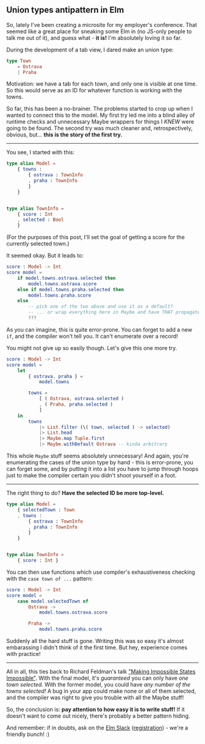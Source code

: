 ## Union types antipattern in Elm

So, lately I've been creating a microsite for my employer's conference. That seemed like a great place for sneaking some Elm in (no JS-only people to talk me out of it), and guess what - **it is!** I'm absolutely loving it so far.

During the development of a tab view, I dared make an union type:

```elm
type Town
    = Ostrava
    | Praha
```

Motivation: we have a tab for each town, and only one is visible at one time. So this would serve as an ID for whatever function is working with the towns.

So far, this has been a no-brainer. The problems started to crop up when I wanted to connect this to the model. My first try led me into a blind alley of runtime checks and unnecessary Maybe wrappers for things I *KNEW* were going to be found. The second try was much cleaner and, retrospectively, obvious, but... **this is the story of the first try.**

----

You see, I started with this:

```elm
type alias Model =
    { towns :
        { ostrava : TownInfo
        , praha : TownInfo
        }
    }


type alias TownInfo =
    { score : Int
    , selected : Bool
    }
```

(For the purposes of this post, I'll set the goal of getting a score for the currently selected town.)

It seemed okay. But it leads to:

```elm
score : Model -> Int
score model =
    if model.towns.ostrava.selected then
        model.towns.ostrava.score
    else if model.towns.praha.selected then
        model.towns.praha.score
    else
        -- pick one of the two above and use it as a default?
        -- ... or wrap everything here in Maybe and have THAT propagate above?
        ???
```

As you can imagine, this is quite error-prone. You can forget to add a new `if`, and the compiler won't tell you. It can't enumerate over a record!

You might not give up so easily though. Let's give this one more try.

```elm
score : Model -> Int
score model =
    let
        { ostrava, praha } =
            model.towns

        towns =
            [ ( Ostrava, ostrava.selected )
            , ( Praha, praha.selected )
            ]
    in
        towns
            |> List.filter (\( town, selected ) -> selected)
            |> List.head
            |> Maybe.map Tuple.first
            |> Maybe.withDefault Ostrava -- kinda arbitrary
```

This whole `Maybe` stuff seems absolutely unnecessary! And again, you're enumerating the cases of the union type by hand - this is error-prone, you can forget some, and by putting it into a list you have to jump through hoops just to make the compiler certain you didn't shoot yourself in a foot.

----

The right thing to do? **Have the selected ID be more top-level.**

```elm
type alias Model =
    { selectedTown : Town
    , towns :
        { ostrava : TownInfo
        , praha : TownInfo
        }
    }


type alias TownInfo =
    { score : Int }
```


You can then use functions which use compiler's exhaustiveness checking with the `case town of ...` pattern:

```elm
score : Model -> Int
score model =
    case model.selectedTown of
        Ostrava ->
            model.towns.ostrava.score

        Praha ->
            model.towns.praha.score
```

Suddenly all the hard stuff is gone. Writing this was so easy it's almost embarassing I didn't think of it the first time. But hey, experience comes with practice!

----

All in all, this ties back to Richard Feldman's talk ["Making Impossible States Impossible"](https://www.youtube.com/watch?v=IcgmSRJHu_8). With the final model, it's *guaranteed* you can only have *one town selected.* With the former model, you could have *any number of the towns selected!* A bug in your app could make none or all of them selected, and the compiler was right to give you trouble with all the Maybe stuff!

So, the conclusion is: **pay attention to how easy it is to write stuff!** If it doesn't want to come out nicely, there's probably a better pattern hiding.

And remember: if in doubts, ask on the [Elm Slack](https://elmlang.slack.com) ([registration](https://elm-lang.org/community/slack)) - we're a friendly bunch! :)
